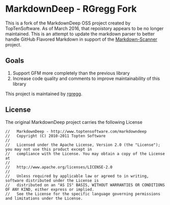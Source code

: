 # MarkdownDeep - RGregg Fork

This is a fork of the MarkdownDeep OSS project created by TopTenSoftware. 
As of March 2016, that repoistory appears to be no longer maintained. This is an
attempt to update the markdown parser to better handle GitHub Flavored Markdown
in support of the [Markdown-Scanner](https://github.com/onedrive/markdown-scanner) project.

## Goals

1. Support GFM more completely than the previous library
2. Increase code quality and comments to improve maintainability of this library


This project is maintained by [rgregg](https://github.com/rgregg).


## License

The original MarkdownDeep project carries the following License

```
//   MarkdownDeep - http://www.toptensoftware.com/markdowndeep
//	 Copyright (C) 2010-2011 Topten Software
// 
//   Licensed under the Apache License, Version 2.0 (the "License"); you may not use this product except in 
//   compliance with the License. You may obtain a copy of the License at
//
//   http://www.apache.org/licenses/LICENSE-2.0
//
//   Unless required by applicable law or agreed to in writing, software distributed under the License is 
//   distributed on an "AS IS" BASIS, WITHOUT WARRANTIES OR CONDITIONS OF ANY KIND, either express or implied. 
//   See the License for the specific language governing permissions and limitations under the License.
```
